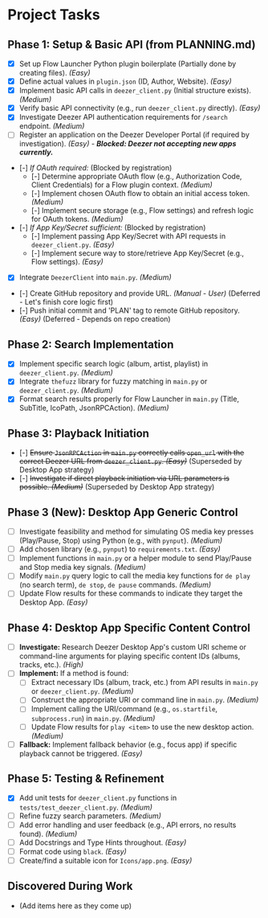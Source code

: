 # Project Tasks

## Phase 1: Setup & Basic API (from PLANNING.md)

- [x] Set up Flow Launcher Python plugin boilerplate (Partially done by creating files). *(Easy)*
- [x] Define actual values in `plugin.json` (ID, Author, Website). *(Easy)*
- [x] Implement basic API calls in `deezer_client.py` (Initial structure exists). *(Medium)*
- [x] Verify basic API connectivity (e.g., run `deezer_client.py` directly). *(Easy)*
- [x] Investigate Deezer API authentication requirements for `/search` endpoint. *(Medium)*
- [ ] Register an application on the Deezer Developer Portal (if required by investigation). *(Easy) - **Blocked: Deezer not accepting new apps currently.***
- [-] *If OAuth required:* (Blocked by registration)
    - [-] Determine appropriate OAuth flow (e.g., Authorization Code, Client Credentials) for a Flow plugin context. *(Medium)*
    - [-] Implement chosen OAuth flow to obtain an initial access token. *(Medium)*
    - [-] Implement secure storage (e.g., Flow settings) and refresh logic for OAuth tokens. *(Medium)*
- [-] *If App Key/Secret sufficient:* (Blocked by registration)
    - [-] Implement passing App Key/Secret with API requests in `deezer_client.py`. *(Easy)*
    - [-] Implement secure way to store/retrieve App Key/Secret (e.g., Flow settings). *(Easy)*
- [x] Integrate `DeezerClient` into `main.py`. *(Medium)*
- [-] Create GitHub repository and provide URL. *(Manual - User)* (Deferred - Let's finish core logic first)
- [-] Push initial commit and 'PLAN' tag to remote GitHub repository. *(Easy)* (Deferred - Depends on repo creation)

## Phase 2: Search Implementation

- [x] Implement specific search logic (album, artist, playlist) in `deezer_client.py`. *(Medium)*
- [x] Integrate `thefuzz` library for fuzzy matching in `main.py` or `deezer_client.py`. *(Medium)*
- [x] Format search results properly for Flow Launcher in `main.py` (Title, SubTitle, IcoPath, JsonRPCAction). *(Medium)*

## Phase 3: Playback Initiation

- [-] ~~Ensure `JsonRPCAction` in `main.py` correctly calls `open_url` with the correct Deezer URL from `deezer_client.py`. *(Easy)*~~ (Superseded by Desktop App strategy)
- [-] ~~Investigate if direct playback initiation via URL parameters is possible. *(Medium)*~~ (Superseded by Desktop App strategy)

## Phase 3 (New): Desktop App Generic Control

- [ ] Investigate feasibility and method for simulating OS media key presses (Play/Pause, Stop) using Python (e.g., with `pynput`). *(Medium)*
- [ ] Add chosen library (e.g., `pynput`) to `requirements.txt`. *(Easy)*
- [ ] Implement functions in `main.py` or a helper module to send Play/Pause and Stop media key signals. *(Medium)*
- [ ] Modify `main.py` query logic to call the media key functions for `de play` (no search term), `de stop`, `de pause` commands. *(Medium)*
- [ ] Update Flow results for these commands to indicate they target the Desktop App. *(Easy)*

## Phase 4: Desktop App Specific Content Control

- [ ] **Investigate:** Research Deezer Desktop App's custom URI scheme or command-line arguments for playing specific content IDs (albums, tracks, etc.). *(High)*
- [ ] **Implement:** If a method is found:
    - [ ] Extract necessary IDs (album, track, etc.) from API results in `main.py` or `deezer_client.py`. *(Medium)*
    - [ ] Construct the appropriate URI or command line in `main.py`. *(Medium)*
    - [ ] Implement calling the URI/command (e.g., `os.startfile`, `subprocess.run`) in `main.py`. *(Medium)*
    - [ ] Update Flow results for `play <item>` to use the new desktop action. *(Medium)*
- [ ] **Fallback:** Implement fallback behavior (e.g., focus app) if specific playback cannot be triggered. *(Easy)*

## Phase 5: Testing & Refinement

- [x] Add unit tests for `deezer_client.py` functions in `tests/test_deezer_client.py`. *(Medium)*
- [ ] Refine fuzzy search parameters. *(Medium)*
- [ ] Add error handling and user feedback (e.g., API errors, no results found). *(Medium)*
- [ ] Add Docstrings and Type Hints throughout. *(Easy)*
- [ ] Format code using `black`. *(Easy)*
- [ ] Create/find a suitable icon for `Icons/app.png`. *(Easy)*

## Discovered During Work

- (Add items here as they come up) 